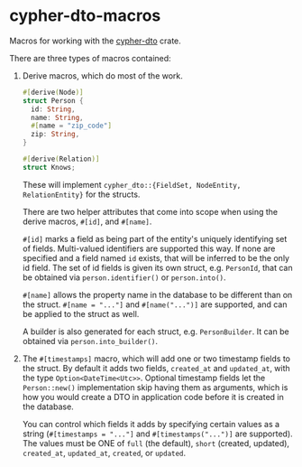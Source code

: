 # cypher-dto-macros

Macros for working with the [cypher-dto](https://github.com/jifalops/cypher-dto/tree/main/lib) crate.

There are three types of macros contained:

1. Derive macros, which do most of the work.

    ```rust
    #[derive(Node)]
    struct Person {
      id: String,
      name: String,
      #[name = "zip_code"]
      zip: String,
    }

    #[derive(Relation)]
    struct Knows;
    ```

    These will implement `cypher_dto::{FieldSet, NodeEntity, RelationEntity}` for the structs.

    There are two helper attributes that come into scope when using the derive macros, `#[id]`, and `#[name]`.

    `#[id]` marks a field as being part of the entity's uniquely identifying set of fields. Multi-valued identifiers are supported this way. If none are specified and a field named `id` exists, that will be inferred to be the only id field. The set of id fields is given its own struct, e.g. `PersonId`, that can be obtained via `person.identifier()` or `person.into()`.

    `#[name]` allows the property name in the database to be different than on the struct. `#[name = "..."]` and `#[name("...")]` are supported, and can be applied to the struct as well.

    A builder is also generated for each struct, e.g. `PersonBuilder`. It can be obtained via `person.into_builder()`.

2. The `#[timestamps]` macro, which will add one or two timestamp fields to the struct. By default it adds two fields, `created_at` and `updated_at`, with the type `Option<DateTime<Utc>>`. Optional timestamp fields let the `Person::new()` implementation skip having them as arguments, which is how you would create a DTO in application code before it is created in the database.

    You can control which fields it adds by specifying certain values as a string (`#[timestamps = "..."]` and `#[timestamps("...")]` are supported). The values must be ONE of `full` (the default), `short` (created, updated), `created_at`, `updated_at`, `created`, or `updated`.
